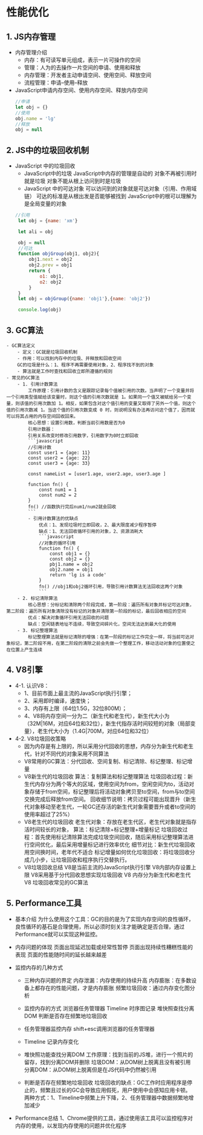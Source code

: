 # 性能优化

## 1. JS内存管理

- 内存管理介绍
    - 内存：有可读写单元组成，表示一片可操作的空间
    - 管理：人为的去操作一片空间的申请、使用和释放
    - 内存管理：开发者主动申请空间、使用空间、释放空间
    - 流程管理：申请–使用–释放
- JavaScript申请内存空间、使用内存空间、释放内存空间
    ```javascript
    //申请
    let obj = {}
    //使用
    obj.name = 'lg'
    //释放
    obj = null
    ```

## 2. JS中的垃圾回收机制
- JavaScript 中的垃圾回收
   - JavaScript中的垃圾
      JavaScript中内存的管理是自动的
      对象不再被引用时就是垃圾
      对象不能从根上访问到时是垃圾
   - JavaScript 中的可达对象
      可以访问到的对象就是可达对象（引用、作用域链）
      可达的标准是从根出发是否能够被找到
      JavaScript中的根可以理解为是全局变量的对象
   ```javascript
   //引用
    let obj = {name: 'xm'}

    let ali = obj

    obj = null
    //可达
    function objGroup(obj1, obj2){
        obj1.next = obj2
        obj2.prev = obj1
        return {
            o1: obj1,
            o2: obj2
        }
    }
    let obj = objGroup({name: 'obj1'},{name: 'obj2'})

    console.log(obj)
   ```

## 3. GC算法

    - GC算法定义
        - 定义：GC就是垃圾回收机制
        - 作用：可以找到内存中的垃圾、并释放和回收空间
        GC的垃圾是什么：1、程序不再需要使用对象，2、程序找不到的对象
        - 算法就是工作时查找和回收立即所遵循的规则
    - 常见的GC算法
        - 1. 引用计数算法
            工作原理：引用计数的含义是跟踪记录每个值被引用的次数。当声明了一个变量并将一个引用类型值赋给该变量时，则这个值的引用次数就是 1。如果同一个值又被赋给另一个变量，则该值的引用次数加 1。相反，如果包含对这个值引用的变量又取得了另外一个值，则这个值的引用次数减 1。当这个值的引用次数变成 0 时，则说明没有办法再访问这个值了，因而就可以将其占用的内存空间回收回来。
            核心思想：设置引用数，判断当前引用数是否为0
            引用计数器：
            引用关系改变时修改引用数字，引用数字为0时立即回收
            ```javascript
            //引用计数
            const user1 = {age: 11}
            const user2 = {age: 22}
            const user3 = {age: 33}

            const nameList = [user1.age, user2.age, user3.age ]

            function fn() {
                const num1 = 1
                const num2 = 2
            }
            fn() //函数执行完后num1/num2就会回收
            ```
            - 引用计数算法的优缺点
                优点：1、发现垃圾时立即回收，2、最大限度减少程序暂停
                缺点：1、无法回收循环引用的对象，2、资源消耗大
                ```javascript
                //对象的循环引用
                function fn() {
                    const obj1 = {}
                    const obj2 = {}
                    pbj1.name = obj2
                    obj2.name = obj1
                    return 'lg is a code'
                } 
                fn() //obj1和obj2循环引用，导致引用计数算法无法回收这两个对象
                ```
        - 2. 标记清除算法
            核心思想：分标记和清除两个阶段完成，第一阶段：遍历所有对象并标记可达对象，第二阶段：遍历所有对象清除没有标记的对象并清除第一阶段的标记，最后回收相应的空间
            优点：解决对象循环引用无法回收的问题
            缺点：空闲链表地址不连续，导致空间碎片化，空间无法达到最大化的使用
        - 3. 标记整理算法
            标记整理算法就是标记清除的增强：在第一阶段的标记工作完全一样，将当前可达对象标记，第二阶段不用，在第二阶段的清除之前会先做一个整理工作，移动活动对象的位置使之在位置上产生连续

## 4. V8引擎

- 4-1. 认识V8：
    - 1、目前市面上最主流的JavaScript执行引擎；
    - 2、采用即时编译，速度快；
    - 3、内存有上限（64位1.5G，32位800M）；
    - 4、V8将内存空间一分为二（新生代和老生代），新生代大小为（32M|16M，对应64位和32位），新生代指存活时间较短的对象（局部变量），老生代大小为（1.4G|700M，对应64位和32位）
- 4-2. V8垃圾回收策略
    - 因为内存是有上限的，所以采用分代回收的思想，内存分为新生代和老生代，针对不同代的对象采用不同算法
    - V8常用的GC算法：分代回收、空间复制、标记清除、标记整理、标记增量
    - V8新生代的垃圾回收
        算法：复制算法和标记整理算法
        垃圾回收过程：新生代内存分为两个等大的区域，使用空间为from，空闲空间为to，活动对象存储于from空间，标记整理后将活动对象拷贝至to空间，from与to空间交换完成后释放from空间。
        回收细节说明：拷贝过程可能出现晋升（新生代对象移动至老生代，一轮GC还存活的新生代对象需要晋升或者to空间的使用率超过了25%）
    - V8老生代的垃圾回收
        老生代对象：存放在老生代区，老生代对象就是指存活时间较长的对象，
        算法：标记清除+标记整理+增量标记
        垃圾回收过程：首先使用标记清除算法完成垃圾空间回收，随后采用标记整理算法进行空间优化，最后采用增量标记进行效率优化
        细节对比：新生代垃圾回收用空间换时间，老年代不适合
        标记增量如何优化垃圾回收：将垃圾回收分成几小步，让垃圾回收和程序执行交替执行。
    - V8垃圾回收总结
        V8是当前主流的JavaScript执行引擎
        V8内部内存设置上限
        V8采用基于分代回收思想实现垃圾回收
        V8 内存分为新生代和老生代
        V8 垃圾回收常见的GC算法

## 5. Performance工具
- 基本介绍
    为什么使用这个工具：GC的目的是为了实现内存空间的良性循环，良性循环的基石是合理使用，所以必须时刻关注才能确定是否合理，通过Performance就可以实现这种监控。
- 内存问题的体现
    页面出现延迟加载或经常性暂停
    页面出现持续性糟糕性能的表现
    页面的性能随时间的延长越来越差
- 监控内存的几种方式
    - 三种内存问题的界定
        内存泄漏：内存使用的持续升高
        内存膨胀：在多数设备上都存在的性能问题，才是内存膨胀
        频繁垃圾回收：通过内存变化图分析

    - 监控内存的方式
        浏览器任务管理器
        Timeline 时序图记录
        堆快照查找分离DOM
        判断是否存在频繁地垃圾回收

    - 任务管理器监控内存
        shift+esc调用浏览器的任务管理器

    - Timeline 记录内存变化

    - 堆快照功能查找分离DOM
        工作原理：找到当前的JS堆，进行一个照片的留存，找到分离DOM并删除
        垃圾DOM：从DOM树上脱离且没有被引用
        分离DOM：从DOM树上脱离但是在JS代码中仍然被引用

    - 判断是否存在频繁地垃圾回收
        垃圾回收的缺点：GC工作时应用程序是停止的，频繁且过长的GC会导致应用假死，用户使用中会感知应用卡顿。
        两种方式：1、Timeline中频繁上升下降，2、任务管理器中数据频繁地增加减少

- Performance总结
    1、Chrome提供的工具，通过使用该工具可以监控程序对内存的使用，以发现内存使用的问题并优化程序

